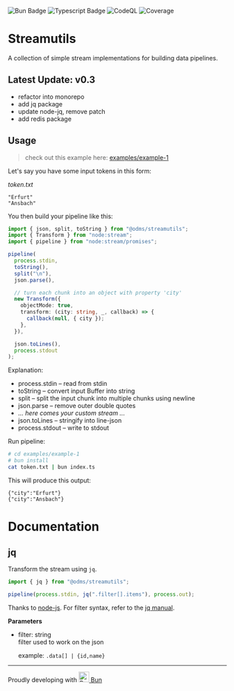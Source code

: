 ![Bun Badge](https://img.shields.io/badge/dynamic/json?url=https%3A%2F%2Fraw.githubusercontent.com%2Fopen-dms%2Fodms-streamutils%2Fmain%2Fpackage.json&query=%24.engines.bun&logo=bun&logoColor=%23f9f1e1&label=Bun&color=%23f9f1e1)
![Typescript Badge](https://img.shields.io/badge/dynamic/json?url=https%3A%2F%2Fraw.githubusercontent.com%2Fopen-dms%2Fodms-streamutils%2Fmain%2Fpackage.json&query=%24.devDependencies.typescript&label=Typescript)
![CodeQL](https://github.com/open-dms/odms-streamutils/actions/workflows/github-code-scanning/codeql/badge.svg?branch=main)
![Coverage](https://open-dms.github.io/odms-streamutils/coverage.svg)

# Streamutils

A collection of simple stream implementations for building data pipelines.

## Latest Update: v0.3

- refactor into monorepo
- add jq package
- update node-jq, remove patch
- add redis package

## Usage

> check out this example here: [examples/example-1](./examples/example-1)

Let's say you have some input tokens in this form:

_token.txt_

```
"Erfurt"
"Ansbach"
```

You then build your pipeline like this:

```typescript
import { json, split, toString } from "@odms/streamutils";
import { Transform } from "node:stream";
import { pipeline } from "node:stream/promises";

pipeline(
  process.stdin,
  toString(),
  split("\n"),
  json.parse(),

  // turn each chunk into an object with property 'city'
  new Transform({
    objectMode: true,
    transform: (city: string, _, callback) => {
      callback(null, { city });
    },
  }),

  json.toLines(),
  process.stdout
);
```

Explanation:

- process.stdin &ndash; read from stdin
- toString &ndash; convert input Buffer into string
- split &ndash; split the input chunk into multiple chunks using newline
- json.parse &ndash; remove outer double quotes
- _... here comes your custom stream ..._
- json.toLines &ndash; stringify into line-json
- process.stdout &ndash; write to stdout

Run pipeline:

```bash
# cd examples/example-1
# bun install
cat token.txt | bun index.ts
```

This will produce this output:

```
{"city":"Erfurt"}
{"city":"Ansbach"}
```

# Documentation

## jq

Transform the stream using `jq`.

```ts
import { jq } from "@odms/streamutils";

pipeline(process.stdin, jq(".filter[].items"), process.out);
```

Thanks to [node-js](https://www.npmjs.com/package/node-jq). For filter syntax, refer to the [jq manual](https://jqlang.github.io/jq/).

**Parameters**

- filter: string  
  filter used to work on the json

  example: `.data[] | {id,name}`

---

Proudly developing with <a href="https://bun.sh/"><img alt="Bun typescript runtime" src="https://bun.sh/logo-square.png" height="24px" /> Bun</a>
